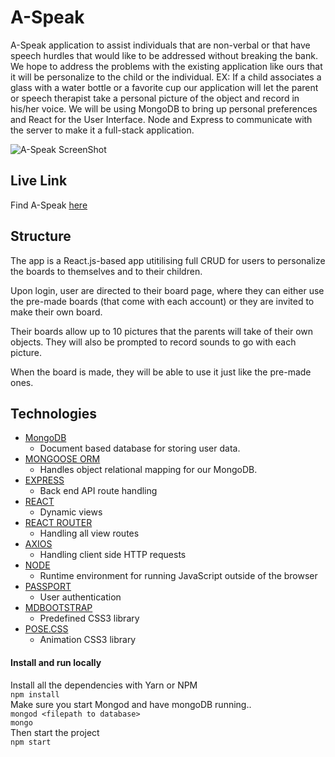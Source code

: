 # A-Speak

A-Speak application to assist individuals that are non-verbal or that have speech hurdles that would like to be addressed without breaking the bank. We hope to address the problems with the existing application like ours that it will be personalize to the child or the individual. EX: If a child associates a glass with a water bottle or a favorite cup our application will let the parent or speech therapist take a personal picture of the object and record in his/her voice. We will be using MongoDB to bring up personal preferences and React for the User Interface. Node and Express to communicate with the server to make it a full-stack application.

![A-Speak ScreenShot](https://user-images.githubusercontent.com/53452871/68089449-f09cae80-fe36-11e9-9ee7-0679393c0a60.PNG)

## Live Link

Find A-Speak [here]()

## Structure

The app is a React.js-based app utitilising full CRUD for users to personalize the boards to themselves and to their children. 

Upon login, user are directed to their board page, where they can either use the pre-made boards (that come with each account) or they are invited to make their own board. 

Their boards allow up to 10 pictures that the parents will take of their own objects. They will also be prompted to record sounds to go with each picture. 

When the board is made, they will be able to use it just like the pre-made ones. 

## Technologies

+ [MongoDB](https://www.mongodb.com/)
    - Document based database for storing user data.
+ [MONGOOSE ORM](https://www.npmjs.com/package/mongoose)
    - Handles object relational mapping for our MongoDB.
+ [EXPRESS](https://www.npmjs.com/package/express)
    - Back end API route handling
+ [REACT](https://reactjs.org/)
    - Dynamic views
+ [REACT ROUTER](https://reacttraining.com/react-router/)
    - Handling all view routes
+ [AXIOS](https://www.npmjs.com/package/axios)
    - Handling client side HTTP requests
+ [NODE](https://nodejs.org/en/)
    - Runtime environment for running JavaScript outside of the browser
+ [PASSPORT](http://www.passportjs.org/docs/username-password/)
    - User authentication
+ [MDBOOTSTRAP](https://mdbootstrap.com/)
    - Predefined CSS3 library
+ [POSE.CSS](https://popmotion.io/pose/learn/css-variables/)
    - Animation CSS3 library
    
#### Install and run locally
Install all the dependencies with Yarn or NPM <br>
`npm install` <br>
Make sure you start Mongod and have mongoDB running..<br>
`mongod <filepath to database>` <br>
`mongo` <br>
Then start the project <br>
`npm start`


